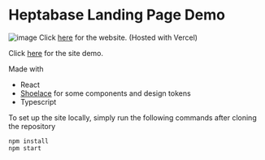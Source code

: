 # Heptabase Landing Page Demo
![image](https://user-images.githubusercontent.com/57322506/168494398-32af1b91-e9ae-482f-9092-61c866b5c57d.png)
Click [here](heptabase.vercel.app) for the website. (Hosted with Vercel)

Click [here](https://drive.google.com/file/d/1g1uLmaTZ1A1WnFuR-ntM3WfR1cLmu6FC/view?usp=sharing) for the site demo.

Made with
- React
- [Shoelace](https://shoelace.style/) for some components and design tokens
- Typescript


To set up the site locally, simply run the following commands after cloning the repository

    npm install
    npm start


